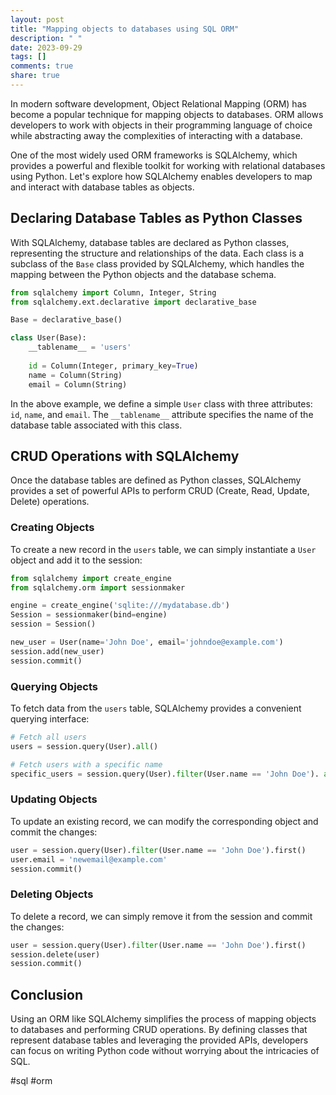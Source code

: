```yaml
---
layout: post
title: "Mapping objects to databases using SQL ORM"
description: " "
date: 2023-09-29
tags: []
comments: true
share: true
---
```


In modern software development, Object Relational Mapping (ORM) has become a popular technique for mapping objects to databases. ORM allows developers to work with objects in their programming language of choice while abstracting away the complexities of interacting with a database.

One of the most widely used ORM frameworks is SQLAlchemy, which provides a powerful and flexible toolkit for working with relational databases using Python. Let's explore how SQLAlchemy enables developers to map and interact with database tables as objects.

## Declaring Database Tables as Python Classes ##

With SQLAlchemy, database tables are declared as Python classes, representing the structure and relationships of the data. Each class is a subclass of the `Base` class provided by SQLAlchemy, which handles the mapping between the Python objects and the database schema.

```python
from sqlalchemy import Column, Integer, String
from sqlalchemy.ext.declarative import declarative_base

Base = declarative_base()

class User(Base):
    __tablename__ = 'users'
    
    id = Column(Integer, primary_key=True)
    name = Column(String)
    email = Column(String)
```

In the above example, we define a simple `User` class with three attributes: `id`, `name`, and `email`. The `__tablename__` attribute specifies the name of the database table associated with this class.

## CRUD Operations with SQLAlchemy ##

Once the database tables are defined as Python classes, SQLAlchemy provides a set of powerful APIs to perform CRUD (Create, Read, Update, Delete) operations.

### Creating Objects ###

To create a new record in the `users` table, we can simply instantiate a `User` object and add it to the session:

```python
from sqlalchemy import create_engine
from sqlalchemy.orm import sessionmaker

engine = create_engine('sqlite:///mydatabase.db')
Session = sessionmaker(bind=engine)
session = Session()

new_user = User(name='John Doe', email='johndoe@example.com')
session.add(new_user)
session.commit()
```

### Querying Objects ###

To fetch data from the `users` table, SQLAlchemy provides a convenient querying interface:

```python
# Fetch all users
users = session.query(User).all()

# Fetch users with a specific name
specific_users = session.query(User).filter(User.name == 'John Doe'). all()
```

### Updating Objects ###

To update an existing record, we can modify the corresponding object and commit the changes:

```python
user = session.query(User).filter(User.name == 'John Doe').first()
user.email = 'newemail@example.com'
session.commit()
```

### Deleting Objects ###

To delete a record, we can simply remove it from the session and commit the changes:

```python
user = session.query(User).filter(User.name == 'John Doe').first()
session.delete(user)
session.commit()
```

## Conclusion ##

Using an ORM like SQLAlchemy simplifies the process of mapping objects to databases and performing CRUD operations. By defining classes that represent database tables and leveraging the provided APIs, developers can focus on writing Python code without worrying about the intricacies of SQL.

#sql #orm